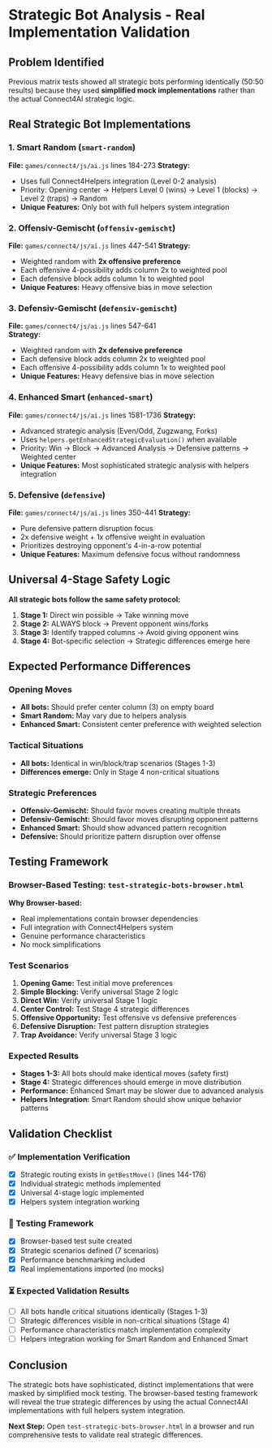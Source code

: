 # Strategic Bot Analysis - Real Implementation Validation

## Problem Identified
Previous matrix tests showed all strategic bots performing identically (50:50 results) because they used **simplified mock implementations** rather than the actual Connect4AI strategic logic.

## Real Strategic Bot Implementations

### 1. **Smart Random** (`smart-random`)
**File:** `games/connect4/js/ai.js` lines 184-273
**Strategy:**
- Uses full Connect4Helpers integration (Level 0-2 analysis)
- Priority: Opening center → Helpers Level 0 (wins) → Level 1 (blocks) → Level 2 (traps) → Random
- **Unique Features:** Only bot with full helpers system integration

### 2. **Offensiv-Gemischt** (`offensiv-gemischt`) 
**File:** `games/connect4/js/ai.js` lines 447-541
**Strategy:**
- Weighted random with **2x offensive preference**
- Each offensive 4-possibility adds column 2x to weighted pool
- Each defensive block adds column 1x to weighted pool
- **Unique Features:** Heavy offensive bias in move selection

### 3. **Defensiv-Gemischt** (`defensiv-gemischt`)
**File:** `games/connect4/js/ai.js` lines 547-641  
**Strategy:**
- Weighted random with **2x defensive preference**
- Each defensive block adds column 2x to weighted pool
- Each offensive 4-possibility adds column 1x to weighted pool
- **Unique Features:** Heavy defensive bias in move selection

### 4. **Enhanced Smart** (`enhanced-smart`)
**File:** `games/connect4/js/ai.js` lines 1581-1736
**Strategy:**
- Advanced strategic analysis (Even/Odd, Zugzwang, Forks)
- Uses `helpers.getEnhancedStrategicEvaluation()` when available
- Priority: Win → Block → Advanced Analysis → Defensive patterns → Weighted center
- **Unique Features:** Most sophisticated strategic analysis with helpers integration

### 5. **Defensive** (`defensive`)
**File:** `games/connect4/js/ai.js` lines 350-441
**Strategy:**  
- Pure defensive pattern disruption focus
- 2x defensive weight + 1x offensive weight in evaluation
- Prioritizes destroying opponent's 4-in-a-row potential
- **Unique Features:** Maximum defensive focus without randomness

## Universal 4-Stage Safety Logic

**All strategic bots follow the same safety protocol:**

1. **Stage 1:** Direct win possible → Take winning move
2. **Stage 2:** ALWAYS block → Prevent opponent wins/forks  
3. **Stage 3:** Identify trapped columns → Avoid giving opponent wins
4. **Stage 4:** Bot-specific selection → Strategic differences emerge here

## Expected Performance Differences

### Opening Moves
- **All bots:** Should prefer center column (3) on empty board
- **Smart Random:** May vary due to helpers analysis
- **Enhanced Smart:** Consistent center preference with weighted selection

### Tactical Situations  
- **All bots:** Identical in win/block/trap scenarios (Stages 1-3)
- **Differences emerge:** Only in Stage 4 non-critical situations

### Strategic Preferences
- **Offensiv-Gemischt:** Should favor moves creating multiple threats
- **Defensiv-Gemischt:** Should favor moves disrupting opponent patterns  
- **Enhanced Smart:** Should show advanced pattern recognition
- **Defensive:** Should prioritize pattern disruption over offense

## Testing Framework

### Browser-Based Testing: `test-strategic-bots-browser.html`
**Why Browser-based:**
- Real implementations contain browser dependencies
- Full integration with Connect4Helpers system
- Genuine performance characteristics
- No mock simplifications

### Test Scenarios
1. **Opening Game:** Test initial move preferences
2. **Simple Blocking:** Verify universal Stage 2 logic  
3. **Direct Win:** Verify universal Stage 1 logic
4. **Center Control:** Test Stage 4 strategic differences
5. **Offensive Opportunity:** Test offensive vs defensive preferences
6. **Defensive Disruption:** Test pattern disruption strategies
7. **Trap Avoidance:** Verify universal Stage 3 logic

### Expected Results
- **Stages 1-3:** All bots should make identical moves (safety first)
- **Stage 4:** Strategic differences should emerge in move distribution
- **Performance:** Enhanced Smart may be slower due to advanced analysis
- **Helpers Integration:** Smart Random should show unique behavior patterns

## Validation Checklist

### ✅ Implementation Verification
- [x] Strategic routing exists in `getBestMove()` (lines 144-176)
- [x] Individual strategic methods implemented
- [x] Universal 4-stage logic implemented  
- [x] Helpers system integration working

### 🔄 Testing Framework  
- [x] Browser-based test suite created
- [x] Strategic scenarios defined (7 scenarios)
- [x] Performance benchmarking included
- [x] Real implementations imported (no mocks)

### ⏳ Expected Validation Results
- [ ] All bots handle critical situations identically (Stages 1-3)
- [ ] Strategic differences visible in non-critical situations (Stage 4)
- [ ] Performance characteristics match implementation complexity
- [ ] Helpers integration working for Smart Random and Enhanced Smart

## Conclusion

The strategic bots have sophisticated, distinct implementations that were masked by simplified mock testing. The browser-based testing framework will reveal the true strategic differences by using the actual Connect4AI implementations with full helpers system integration.

**Next Step:** Open `test-strategic-bots-browser.html` in a browser and run comprehensive tests to validate real strategic differences.
